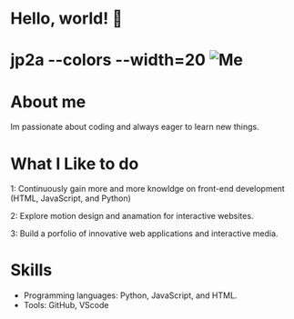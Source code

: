 # Hello, world! 👋

# jp2a --colors --width=20 ![Me](https://github.com/user-attachments/assets/ec303ef3-454c-4461-b021-fe46de3a8e59)


# About me 
Im passionate about coding and always eager to learn new things.

# What I Like to do 
1: Continuously gain more and more knowldge on front-end development (HTML, JavaScript, and Python)

2: Explore motion design and anamation for interactive websites.

3: Build a porfolio of innovative web applications and interactive media. 

# Skills 
- Programming languages: Python, JavaScript, and HTML.
- Tools: GitHub, VScode 



